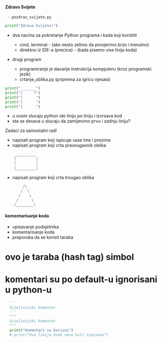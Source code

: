 

#### Zdravo Svijete

     - pozdrav_svijete.py

```python      
print("Zdravo Svijete!")
```

  - dva nacina za pokretanje Python programa i kada koji koristiti
    - cmd, terminal - (ako nesto zelimo da provjerimo brzo i trenutno)
    - direktno iz IDE-a (precice) - (kada pisemo vise linija koda)

- drugi program
  - programiranje je davanje instrukcija kompjuteru (kroz programski jezik) 
  - crtanje_oblika.py (priprema za igricu vjesala)

```python
print("_______")
print("|     ?")
print("|      ")
print("|      ")
print("|      ")
```

  - u ovom slucaju python ide liniju po liniju i izvrsava kod
  - sta se desava u slucaju da zamijenimo prvu i zadnju liniju?

Zadaci za samostalni rad!
  - napisati program koji ispicuje vase Ime i prezime
  - napisati program koji crta pravougaonik oblika
```python
    __________
    |         |
    |         |
    |_________|
```
  - napisati program koji crta trougao oblika
```python
        /\
       /  \
      /    \
     /      \
    /________\
```

#### komentarisanje koda
  - upisavanje podsjetnika
  - komentarisanje koda
  - preporuka da se koristi taraba
  # ovo je taraba (hash tag) simbol
  # komentari su po default-u ignorisani u python-u
```python
  '''
  Viselinijski komentar
  '''
  """
  Viselinijski komentar
  """
  print("Komentari su korisni")
  # print("Ova linija koda nece biti ispisana")
```
